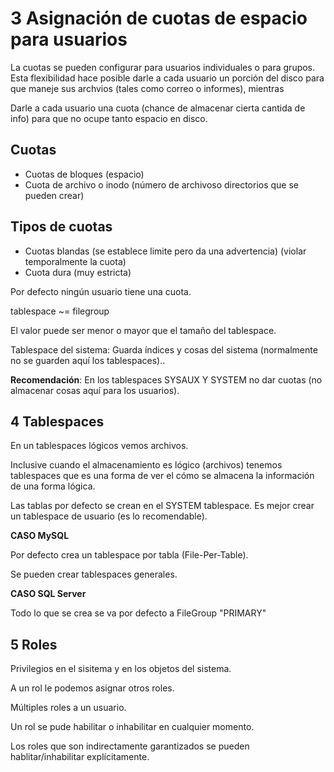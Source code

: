# 3 Asignación de cuotas de espacio para usuarios

La cuotas se pueden configurar para usuarios individuales o para grupos. Esta
flexibilidad hace posible darle a cada usuario un porción del disco para que
maneje sus archvios (tales como correo o informes), mientras


Darle a cada usuario una cuota (chance de almacenar cierta cantida de info) para
que no ocupe tanto espacio en disco.

## Cuotas

* Cuotas de bloques (espacio)
* Cuota de archivo o inodo (número de archivoso directorios que se pueden crear)

## Tipos de cuotas

* Cuotas blandas (se establece limite pero da una advertencia) (violar temporalmente
la cuota)
* Cuota dura (muy estricta)

Por defecto ningún usuario tiene una cuota.

tablespace ~= filegroup

El valor puede ser menor o mayor que el tamaño del tablespace.

Tablespace del sistema: Guarda índices y cosas del sistema (normalmente no se guarden
aquí los tablespaces)..

**Recomendación**: En los tablespaces SYSAUX Y SYSTEM no dar cuotas (no almacenar cosas
aquí para los usuarios).

## 4 Tablespaces

En un tablespaces lógicos vemos archivos.

Inclusive cuando el almacenamiento es lógico (archivos) tenemos tablespaces que
es una forma de ver el cómo se almacena la información de una forma lógica.

Las tablas por defecto se crean en el SYSTEM tablespace. Es mejor crear un
tablespace de usuario (es lo recomendable).

**CASO MySQL**

Por defecto crea un tablespace por tabla (File-Per-Table).

Se pueden crear tablespaces generales.

**CASO SQL Server**

Todo lo que se crea se va por defecto a FileGroup "PRIMARY"

## 5 Roles

Privilegios en el sisitema y en los objetos del sistema.

A un rol le podemos asignar otros roles.

Múltiples roles a un usuario.

Un rol se pude habilitar o inhabilitar en cualquier momento.

Los roles que son  indirectamente garantizados se pueden  hablitar/inhabilitar
explícitamente.
